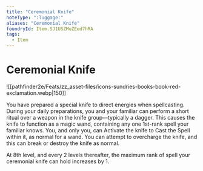 ```yaml
---
title: "Ceremonial Knife"
noteType: ":luggage:"
aliases: "Ceremonial Knife"
foundryId: Item.SJ1USZMuZEed7hRA
tags:
  - Item
---
```


# Ceremonial Knife
![[pathfinder2e/Feats/zz_asset-files/icons-sundries-books-book-red-exclamation.webp|150]]

You have prepared a special knife to direct energies when spellcasting. During your daily preparations, you and your familiar can perform a short ritual over a weapon in the knife group—typically a dagger. This causes the knife to function as a magic wand, containing any one 1st-rank spell your familiar knows. You, and only you, can Activate the knife to Cast the Spell within it, as normal for a wand. You can attempt to overcharge the knife, and this can break or destroy the knife as normal.

At 8th level, and every 2 levels thereafter, the maximum rank of spell your ceremonial knife can hold increases by 1.
